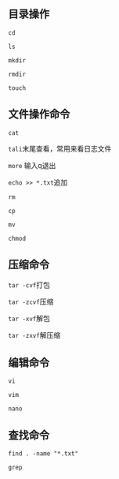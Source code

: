 ## 目录操作

`cd`

`ls` 

`mkdir`

`rmdir`

`touch`

## 文件操作命令

`cat`

`tali`末尾查看，常用来看日志文件

`more` 输入q退出

`echo >> *.txt`追加

`rm` 

`cp`

`mv`

`chmod`



## 压缩命令

`tar -cvf`打包

`tar -zcvf`压缩

`tar -xvf`解包

`tar -zxvf`解压缩



## 编辑命令

`vi`

`vim`

`nano`



## 查找命令

`find . -name "*.txt"`

`grep`
